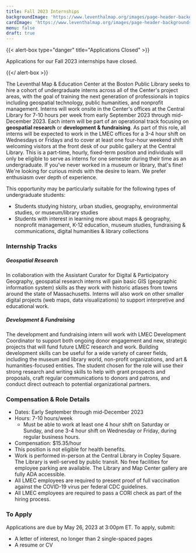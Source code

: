 ```yaml
---
title: Fall 2023 Internships
backgroundImage: 'https://www.leventhalmap.org/images/page-header-backgrounds/gallery.jpg'
cardImage: 'https://www.leventhalmap.org/images/page-header-backgrounds/gallery.jpg'
menu: false
draft: true
---
```


{{< alert-box type="danger" title="Applications Closed" >}}

Applications for our Fall 2023 internships have closed.

{{</ alert-box >}}

The Leventhal Map & Education Center at the Boston Public Library seeks to hire a cohort of undergraduate interns across all of the Center's project areas, with the goal of training the next generation of professionals in topics including geospatial technology, public humanities, and nonprofit management. Interns will work onsite in the Center's offices at the Central Library for 7-10 hours per week from early September 2023 through mid-December 2023. Each intern will be part of an operational track focusing on **geospatial research** or **development & fundraising**. As part of this role, all interns will be expected to work in the LMEC offices for a 3-4 hour shift on Wednesdays or Fridays and to cover at least one four-hour weekend shift welcoming visitors at the front desk of our public gallery at the Central Library. This is a part-time, hourly, fixed-term position and individuals will only be eligible to serve as interns for one semester during their time as an undergraduate. If you've never worked in a museum or library, that's fine! We're looking for curious minds with the desire to learn. We prefer enthusiasm over depth of experience.

This opportunity may be particularly suitable for the following types of undergraduate students:

* Students studying history, urban studies, geography, environmental studies, or museum/library studies
* Students with interest in learning more about maps & geography, nonprofit management, K-12 education, museum studies, fundraising & communications, digital humanities & library collections

### Internship Tracks

##### Geospatial Research

In collaboration with the Assistant Curator for Digital & Participatory Geography, geospatial research interns will gain basic GIS (geographic information system) skills as they work with historic atlases from towns around the state of Massachusetts. Interns will also work on other smaller digital projects (web maps, data visualizations) to support interpretive and educational work.

##### Development & Fundraising

The development and fundraising intern will work with LMEC Development Coordinator to support both ongoing donor engagement and new, strategic projects that will fund future LMEC research and work. Building development skills can be useful for a wide variety of career fields, including the museum and library world, non-profit organizations, and art & humanities-focused entities. The student chosen for the role will use their strong research and writing skills to help with grant prospects and proposals, craft regular communications to donors and patrons, and conduct direct outreach to potential organizational partners.

### **Compensation & Role Details**

* Dates: Early September through mid-December 2023
* Hours: 7-10 hours/week
    * Must be able to work at least one 4 hour shift on Saturday or Sunday, and one 3-4 hour shift on Wednesday or Friday, during regular business hours.
* Compensation: $15.35/hour
* This position is not eligible for health benefits.
* Work is performed in-person at the Central Library in Copley Square. The Library is well-served by public transit. No free facilities for employee parking are available. The Library and Map Center gallery are fully ADA accessible.
* All LMEC employees are required to present proof of full vaccination against the COVID-19 virus per federal CDC guidelines.
* All LMEC employees are required to pass a CORI check as part of the hiring process.

### **To Apply**

Applications are due by May 26, 2023 at 3:00pm ET. To apply, submit:

* A letter of interest, no longer than 2 single-spaced pages
* A resume or CV
